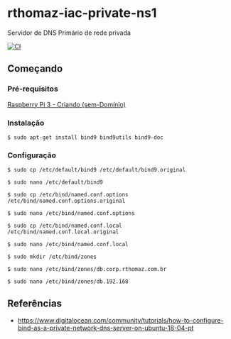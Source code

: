 # rthomaz-iac-private-ns1

Servidor de DNS Primário de rede privada

[![CI](https://github.com/rthomaz-iac/rthomaz-iac-private-ns1/workflows/CI/badge.svg)](https://github.com/rthomaz-iac/rthomaz-iac-private-ns1/actions?query=workflow%3ACI)


## Começando

### Pré-requisitos

[Raspberry Pi 3 - Criando (sem-Domínio)](https://github.com/rthomaz-iac/rthomaz-iac-wiki/wiki/Raspberry-Pi-3-Criando-(sem-Dom%C3%ADnio))

### Instalação

`$ sudo apt-get install bind9 bind9utils bind9-doc`

### Configuração

`$ sudo cp /etc/default/bind9 /etc/default/bind9.original`

`$ sudo nano /etc/default/bind9`

`$ sudo cp /etc/bind/named.conf.options /etc/bind/named.conf.options.original`

`$ sudo nano /etc/bind/named.conf.options`

`$ sudo cp /etc/bind/named.conf.local /etc/bind/named.conf.local.original`

`$ sudo nano /etc/bind/named.conf.local`

`$ sudo mkdir /etc/bind/zones`

`$ sudo nano /etc/bind/zones/db.corp.rthomaz.com.br`

`$ sudo nano /etc/bind/zones/db.192.168`

## Referências

- https://www.digitalocean.com/community/tutorials/how-to-configure-bind-as-a-private-network-dns-server-on-ubuntu-18-04-pt
